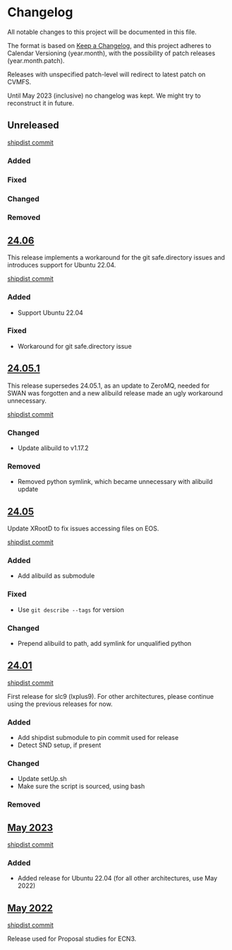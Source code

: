 # Changelog

All notable changes to this project will be documented in this file.

The format is based on [Keep a
Changelog](https://keepachangelog.com/en/1.1.0/), and this project adheres to
Calendar Versioning (year.month), with the possibility of patch releases
(year.month.patch).

Releases with unspecified patch-level will redirect to latest patch on CVMFS.

Until May 2023 (inclusive) no changelog was kept. We might try to reconstruct
it in future.

## Unreleased

[shipdist commit](https://github.com/ShipSoft/shipdist/tree/master)

### Added

### Fixed

### Changed

### Removed

## [24.06](/cvmfs/ship.cern.ch/24.06/)

This release implements a workaround for the git safe.directory issues and
introduces support for Ubuntu 22.04.

[shipdist commit](https://github.com/ShipSoft/shipdist/tree/24.06)

### Added

* Support Ubuntu 22.04

### Fixed

* Workaround for git safe.directory issue

## [24.05.1](/cvmfs/ship.cern.ch/24.05.1/)

This release supersedes 24.05.1, as an update to ZeroMQ, needed for SWAN was
forgotten and a new alibuild release made an ugly workaround unnecessary.

[shipdist commit](https://github.com/ShipSoft/shipdist/tree/24.05.1)

### Changed

* Update alibuild to v1.17.2

### Removed

* Removed python symlink, which became unnecessary with alibuild update

## [24.05](/cvmfs/ship.cern.ch/24.05/)

Update XRootD to fix issues accessing files on EOS.

[shipdist commit](https://github.com/ShipSoft/shipdist/tree/24.05)

### Added

* Add alibuild as submodule

### Fixed

* Use `git describe --tags` for version

### Changed

* Prepend alibuild to path, add symlink for unqualified python

## [24.01](/cvmfs/ship.cern.ch/24.01/)

[shipdist commit](https://github.com/ShipSoft/shipdist/commit/fa1270666ccf78bc2dbc6e5a8426deaf86d93eb2)

First release for slc9 (lxplus9). For other architectures, please continue
using the previous releases for now.

### Added

* Add shipdist submodule to pin commit used for release
* Detect SND setup, if present

### Changed

* Update setUp.sh
* Make sure the script is sourced, using bash

### Removed

## [May 2023](/cvmfs/ship.cern.ch/SHiP-2023/May/)

[shipdist commit](https://github.com/ShipSoft/shipdist/commit/a3e02452a66000efb7ee1cc68c955113b3ca2e06)

### Added

* Added release for Ubuntu 22.04 (for all other architectures, use May 2022)

## [May 2022](/cvmfs/ship.cern.ch/SHiP-2022/May/)

[shipdist commit](https://github.com/ShipSoft/shipdist/commit/a3e02452a66000efb7ee1cc68c955113b3ca2e06)

Release used for Proposal studies for ECN3.
